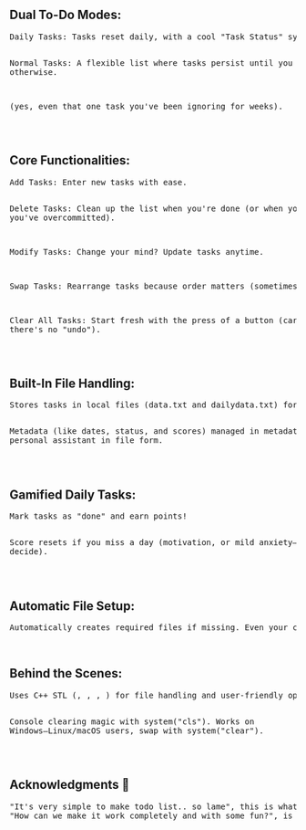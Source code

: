 <h2>Dual To-Do Modes:</h2>
<pre>Daily Tasks: Tasks reset daily, with a cool "Task Status" system and a gamified score to keep you motivated.

Normal Tasks: A flexible list where tasks persist until you decide otherwise.

(yes, even that one task you've been ignoring for weeks).</pre>
<br>

<h2>Core Functionalities:</h2>
<pre>Add Tasks: Enter new tasks with ease.

Delete Tasks: Clean up the list when you're done (or when you realize you've overcommitted).

Modify Tasks: Change your mind? Update tasks anytime.

Swap Tasks: Rearrange tasks because order matters (sometimes).

Clear All Tasks: Start fresh with the press of a button (careful, there's no "undo").</pre>
<br>

<h2>Built-In File Handling:</h2>
<pre>Stores tasks in local files (data.txt and dailydata.txt) for persistence.

Metadata (like dates, status, and scores) managed in metadata.txt. A personal assistant in file form.</pre>
<br>

<h2>Gamified Daily Tasks:</h2>
<pre>Mark tasks as "done" and earn points!

Score resets if you miss a day (motivation, or mild anxiety—you decide).</pre>
<br>

<h2>Automatic File Setup:</h2>
<pre>Automatically creates required files if missing. Even your code likes to stay organized</pre>
<br>

<h2>Behind the Scenes:</h2>
<pre>Uses C++ STL (<fstream>, <vector>, <ctime>, <cstdlib>) for file handling and user-friendly operations.

Console clearing magic with system("cls"). Works on Windows—Linux/macOS users, swap with system("clear").</pre>
<br>

<h2>Acknowledgments 🙌</h2>
<pre>"It's very simple to make todo list.. so lame", this is what everyone said.
"How can we make it work completely and with some fun?", is what my mind said.</pre>

